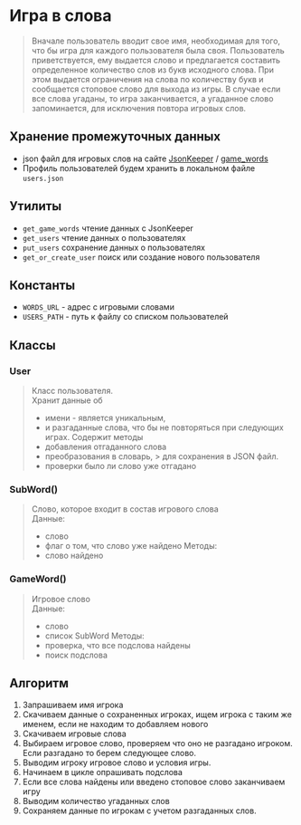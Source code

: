 # Игра в слова
> Вначале пользователь вводит свое имя, необходимая для того, что бы игра для каждого пользователя 
> была своя. Пользователь приветствуется, ему выдается слово и предлагается составить определенное 
> количество слов из букв исходного слова. При этом выдается ограничения на слова по количеству 
> букв и сообщается стоповое слово для выхода из игры. В случае если все слова угаданы, 
> то игра заканчивается, а угаданное слово запоминается, для исключения повтора игровых слов.

## Хранение промежуточных данных
- json файл для игровых слов на сайте [JsonKeeper](https://jsonkeeper.com) / [game_words](https://jsonkeeper.com/b/P44N)
- Профиль пользователей будем хранить в локальном файле `users.json`

## Утилиты 
- `get_game_words` чтение данных с JsonKeeper
- `get_users` чтение данных о пользователях
- `put_users` сохранение данных о пользователях
- `get_or_create_user` поиск или создание нового пользователя

## Константы
- `WORDS_URL` - адрес с игровыми словами 
- `USERS_PATH` - путь к файлу со списком пользователей

## Классы
### User
> Класс пользователя.  
> Хранит данные об
> - имени - является уникальным, 
> - и разгаданные слова, что бы не повторяться при следующих играх. 
> Содержит методы 
> - добавления отгаданного слова
> - преобразования в словарь, > для сохранения в JSON файл.
> - проверки было ли слово уже отгадано
### SubWord()
> Слово, которое входит в состав игрового слова  
> Данные:
> - слово
> - флаг о том, что слово уже найдено
> Методы:
> - слово найдено
### GameWord()
> Игровое слово  
> Данные:
> - слово
> - список SubWord
> Методы:
> - проверка, что все подслова найдены
> - поиск подслова
## Алгоритм
1. Запрашиваем имя игрока
2. Скачиваем данные о сохраненных игроках, ищем игрока с таким же именем, если
не находим то добавляем нового
3. Скачиваем игровые слова
4. Выбираем игровое слово, проверяем что оно не разгадано игроком. 
Если разгадано то берем следующее слово.
5. Выводим игроку игровое слово и условия игры.
6. Начинаем в цикле опрашивать подслова
7. Если все слова найдены или введено стоповое слово заканчиваем игру
8. Выводим количество угаданных слов
9. Сохраняем данные по игрокам с учетом разгаданных слов.